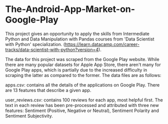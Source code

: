 # The-Android-App-Market-on-Google-Play


This project gives an opportunity to apply the skills from Intermediate Python and Data Manipulation with Pandas courses from 'Data Scientist with Python' specialization. (https://learn.datacamp.com/career-tracks/data-scientist-with-python?version=4).

The data for this project was scraped from the Google Play website. While there are many popular datasets for Apple App Store, there aren't many for Google Play apps, which is partially due to the increased difficulty in scraping the latter as compared to the former. The data files are as follows:

apps.csv: contains all the details of the applications on Google Play. There are 13 features that describe a given app.

user_reviews.csv: contains 100 reviews for each app, most helpful first. The text in each review has been pre-processed and attributed with three new features: Sentiment (Positive, Negative or Neutral), Sentiment Polarity and Sentiment Subjectivity.


